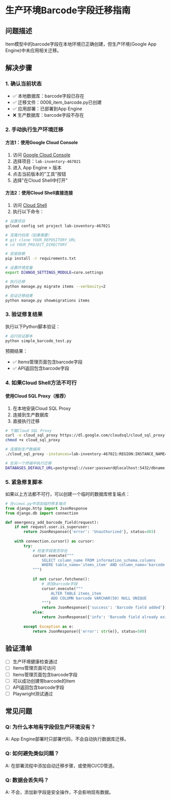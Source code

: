 # 生产环境Barcode字段迁移指南

## 问题描述
Item模型中的barcode字段在本地环境已正确创建，但生产环境(Google App Engine)中未应用相关迁移。

## 解决步骤

### 1. 确认当前状态
- ✅ 本地数据库：barcode字段已存在
- ✅ 迁移文件：0006_item_barcode.py已创建
- ✅ 应用部署：已部署到App Engine
- ❌ 生产数据库：barcode字段不存在

### 2. 手动执行生产环境迁移

#### 方法1：使用Google Cloud Console
1. 访问 [Google Cloud Console](https://console.cloud.google.com/)
2. 选择项目：`lab-inventory-467021`
3. 进入 App Engine > 版本
4. 点击当前版本的"工具"按钮
5. 选择"在Cloud Shell中打开"

#### 方法2：使用Cloud Shell直接连接
1. 访问 [Cloud Shell](https://shell.cloud.google.com/)
2. 执行以下命令：

```bash
# 设置项目
gcloud config set project lab-inventory-467021

# 克隆代码库（如果需要）
# git clone YOUR_REPOSITORY_URL
# cd YOUR_PROJECT_DIRECTORY

# 安装依赖
pip install -r requirements.txt

# 设置环境变量
export DJANGO_SETTINGS_MODULE=core.settings

# 执行迁移
python manage.py migrate items --verbosity=2

# 验证迁移结果
python manage.py showmigrations items
```

### 3. 验证修复结果

执行以下Python脚本验证：

```python
# 运行验证脚本
python simple_barcode_test.py
```

预期结果：
- ✅ Items管理页面包含barcode字段
- ✅ API返回包含barcode字段

### 4. 如果Cloud Shell方法不可行

#### 使用Cloud SQL Proxy（推荐）
1. 在本地安装Cloud SQL Proxy
2. 连接到生产数据库
3. 直接执行迁移

```bash
# 下载Cloud SQL Proxy
curl -o cloud_sql_proxy https://dl.google.com/cloudsql/cloud_sql_proxy.linux.amd64
chmod +x cloud_sql_proxy

# 连接到生产数据库
./cloud_sql_proxy -instances=lab-inventory-467021:REGION:INSTANCE_NAME=tcp:5432

# 在另一个终端中执行迁移
DATABASES_DEFAULT_URL=postgresql://user:password@localhost:5432/dbname python manage.py migrate items
```

### 5. 紧急修复脚本

如果以上方法都不可行，可以创建一个临时的数据库修复端点：

```python
# 在views.py中添加临时修复端点
from django.http import JsonResponse
from django.db import connection

def emergency_add_barcode_field(request):
    if not request.user.is_superuser:
        return JsonResponse({'error': 'Unauthorized'}, status=403)
    
    with connection.cursor() as cursor:
        try:
            # 检查字段是否存在
            cursor.execute("""
                SELECT column_name FROM information_schema.columns 
                WHERE table_name='items_item' AND column_name='barcode'
            """)
            
            if not cursor.fetchone():
                # 添加barcode字段
                cursor.execute("""
                    ALTER TABLE items_item 
                    ADD COLUMN barcode VARCHAR(50) NULL UNIQUE
                """)
                return JsonResponse({'success': 'Barcode field added'})
            else:
                return JsonResponse({'info': 'Barcode field already exists'})
                
        except Exception as e:
            return JsonResponse({'error': str(e)}, status=500)
```

## 验证清单

- [ ] 生产环境健康检查通过
- [ ] Items管理页面可访问
- [ ] Items管理页面包含barcode字段
- [ ] 可以成功创建带barcode的Item
- [ ] API返回包含barcode字段
- [ ] Playwright测试通过

## 常见问题

### Q: 为什么本地有字段但生产环境没有？
A: App Engine部署时只部署代码，不会自动执行数据库迁移。

### Q: 如何避免类似问题？
A: 在部署流程中添加自动迁移步骤，或使用CI/CD管道。

### Q: 数据会丢失吗？
A: 不会，添加新字段是安全操作，不会影响现有数据。